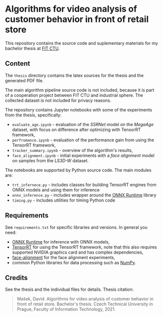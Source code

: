 # Algorithms for video analysis of customer behavior in front of retail store

This repository contains the source code and suplementary materials for my bachelor thesis at [FIT CTU](https://fit.cvut.cz/).

## Content

The `thesis` directory contains the latex sources for the thesis and the generated PDF file.

The main algorithm pipeline source code is not included, because it is part of a cooperation project between FIT CTU and industrial sphere. The collected dataset is not included for privacy reasons.

The repository contains Jupyter notebooks with some of the experiments from the thesis, specifically:

- `evaluate_age.ipynb` - evaluation of the *SSRNet* model on the *MegaAge* dataset, with focus on difference after optimizing with TensorRT framework,
- `perfromance.ipynb` - evaluation of the performance gain from using the TensorRT framework,
- `tracker_summary.ipynb` - overview of the algorithm's results,
- `face_alignment.ipynb` - initial experiments with a *face alignment* model on samples from the *LS3D-W* dataset.

The notebooks are supported by Python source code. The main modules are:

- `trt_infernece.py` - includes classes for building TensorRT engines from ONNX models and using them for inference
- `onnx_inference.py` - includes wrapper around the [ONNX Runtime](https://www.onnxruntime.ai/) library
- `timing.py` - includes utilities for timing Python code


## Requirements

See `requirements.txt` for specific libraries and versions. In general you need:
- [ONNX Runtime](https://www.onnxruntime.ai) for inference with ONNX models,
- [TensorRT](https://docs.nvidia.com/deeplearning/tensorrt/install-guide/index.html) for using the TensorRT framework, note that this also requires supported NVIDIA graphics card and has complex dependencies,
- [face-alignment](https://github.com/1adrianb/face-alignment) for the face alignment experiments,
- common Python libraries for data processing such as [NumPy](https://numpy.org/).

## Credits

See the thesis and the individual files for details. Thesis citation:

> Mašek, David. Algorithms for video analysis of customer behavior in front of retail store.  Bachelor's thesis.  Czech Technical University in Prague, Faculty of Information Technology, 2021.
